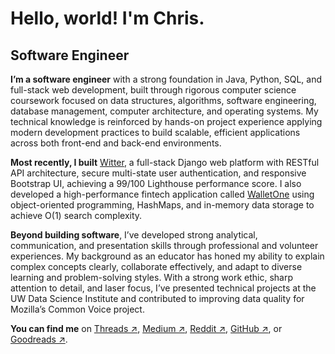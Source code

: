 Hello, world! I'm Chris.
===============================

Software Engineer
------------------------------

**I’m a software engineer** with a strong foundation in Java, Python, SQL, and full-stack web development, built through rigorous computer science coursework focused on data structures, algorithms, software engineering, database management, computer architecture, and operating systems. My technical knowledge is reinforced by hands-on project experience applying modern development practices to build scalable, efficient applications across both front-end and back-end environments.

**Most recently, I built** [Witter](http://github.com/chrisdotslash/witter), a full-stack Django web platform with RESTful API architecture, secure multi-state user authentication, and responsive Bootstrap UI, achieving a 99/100 Lighthouse performance score. I also developed a high-performance fintech application called [WalletOne](https://github.com/chrisdotslash/walletone) using object-oriented programming, HashMaps, and in-memory data storage to achieve O(1) search complexity.

**Beyond building software**, I’ve developed strong analytical, communication, and presentation skills through professional and volunteer experiences. My background as an educator has honed my ability to explain complex concepts clearly, collaborate effectively, and adapt to diverse learning and problem-solving styles. With a strong work ethic, sharp attention to detail, and laser focus, I’ve presented technical projects at the UW Data Science Institute and contributed to improving data quality for Mozilla’s Common Voice project.

**You can find me** on [Threads ↗](https://www.threads.com/@chrisdotslash), [Medium ↗](https://medium.com/@chrisdotslash), [Reddit ↗](https://www.reddit.com/user/chrisdotslash/), [GitHub ↗](https://github.com/chrisdotslash), or [Goodreads ↗](https://www.goodreads.com/chrisdotslash).

